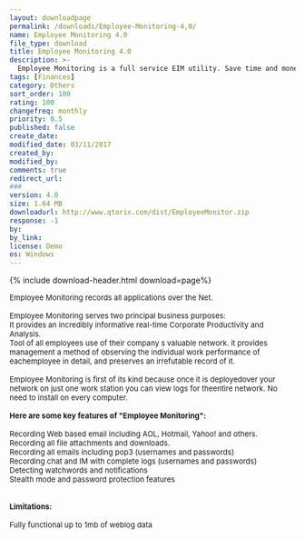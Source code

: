 ```yaml
---
layout: downloadpage
permalink: /downloads/Employee-Monitoring-4,0/
name: Employee Monitoring 4.0
file_type: download
title: Employee Monitoring 4.0
description: >-
  Employee Monitoring is a full service EIM utility. Save time and money by installing on only one machine.
tags: [Finances]
category: Others
sort_order: 100
rating: 100
changefreq: monthly
priority: 0.5
published: false
create_date: 
modified_date: 03/11/2017
created_by: 
modified_by: 
comments: true
redirect_url: 
### 
version: 4.0
size: 1.64 MB
downloadurl: http://www.qtorix.com/dist/EmployeeMonitor.zip
response: -1
by: 
by_link: 
license: Demo
os: Windows
---
```


{% include download-header.html download=page%}

<p style="fix-download-text !important">
<p><font size="2">Employee Monitoring records all applications over the Net. <br />
<br />
Employee Monitoring serves two principal business purposes: <br />
It provides an incredibly informative real-time Corporate Productivity and Analysis.<br />
Tool of all employees use of their company s valuable network. it provides management a method of observing the individual work performance of eachemployee in detail, and preserves an irrefutable record of it.<br />
<br />
Employee Monitoring is first of its kind because once it is deployedover your network on just one work station you can view logs for theentire network. No need to install on every computer.<br />
<br />
<span><strong>Here are some key features of "Employee Monitoring":</strong></span><br />
<br />
Recording Web based </font><font size="2">email</font><font size="2"> including AOL, Hotmail, Yahoo! and others. <br />
Recording all file attachments and downloads. <br />
Recording all emails including pop3 (usernames and passwords) <br />
Recording chat and IM with complete logs (usernames and passwords) <br />
Detecting watchwords and notifications <br />
Stealth mode and password protection features <br />
<br />
<br />
<span><strong>Limitations:</strong></span><br />
<br />
Fully functional up to 1mb of weblog data</font></p></p>
